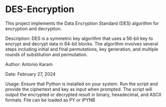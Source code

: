 # DES-Encryption
This project implements the Data Encryption Standard (DES) algorithm for encryption and decryption.

Description:
DES is a symmetric key algorithm that uses a 56-bit key to encrypt and decrypt data in 64-bit blocks. The algorithm involves several steps including initial and final permutations, key generation, and multiple rounds of substitution and permutation.

Author: Antonio Karam

Date: February 27, 2024

Usage:
Ensure that Python is installed on your system. Run the script and provide the ciphertext and key as input when prompted. The script will output the encrypted or decrypted result in binary, hexadecimal, and ASCII formats.
File can be loaded as PY or IPYNB
